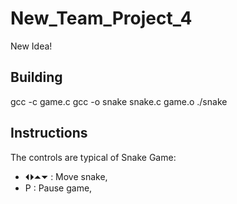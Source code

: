 # New_Team_Project_4
New Idea!

## Building
gcc -c game.c
gcc -o snake snake.c game.o
./snake

## Instructions
The controls are typical of Snake Game:
* ⏴⏵⏶⏷ : Move snake,
* P : Pause game,
